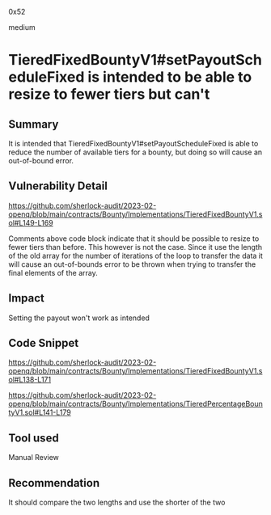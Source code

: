 0x52

medium

# TieredFixedBountyV1#setPayoutScheduleFixed is intended to be able to resize to fewer tiers but can't

## Summary

It is intended that TieredFixedBountyV1#setPayoutScheduleFixed is able to reduce the number of available tiers for a bounty, but doing so will cause an out-of-bound error.

## Vulnerability Detail

https://github.com/sherlock-audit/2023-02-openq/blob/main/contracts/Bounty/Implementations/TieredFixedBountyV1.sol#L149-L169

Comments above code block indicate that it should be possible to resize to fewer tiers than before. This however is not the case. Since it use the length of the old array for the number of iterations of the loop to transfer the data it will cause an out-of-bounds error to be thrown when trying to transfer the final elements of the array. 

## Impact

Setting the payout won't work as intended

## Code Snippet

https://github.com/sherlock-audit/2023-02-openq/blob/main/contracts/Bounty/Implementations/TieredFixedBountyV1.sol#L138-L171

https://github.com/sherlock-audit/2023-02-openq/blob/main/contracts/Bounty/Implementations/TieredPercentageBountyV1.sol#L141-L179

## Tool used

Manual Review

## Recommendation

It should compare the two lengths and use the shorter of the two